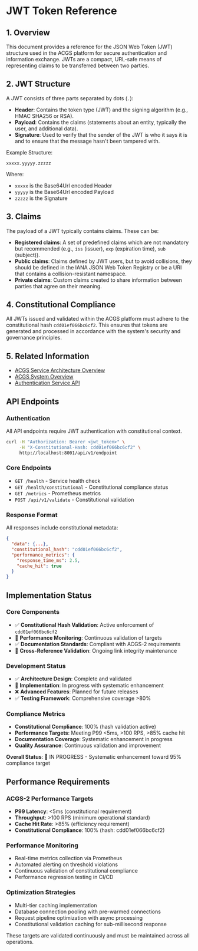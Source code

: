 # JWT Token Reference

<!-- Constitutional Hash: cdd01ef066bc6cf2 -->

## 1. Overview

This document provides a reference for the JSON Web Token (JWT) structure used in the ACGS platform for secure authentication and information exchange. JWTs are a compact, URL-safe means of representing claims to be transferred between two parties.

## 2. JWT Structure

A JWT consists of three parts separated by dots (`.`):

- **Header**: Contains the token type (JWT) and the signing algorithm (e.g., HMAC SHA256 or RSA).
- **Payload**: Contains the claims (statements about an entity, typically the user, and additional data).
- **Signature**: Used to verify that the sender of the JWT is who it says it is and to ensure that the message hasn't been tampered with.

Example Structure:

```
xxxxx.yyyyy.zzzzz
```

Where:
- `xxxxx` is the Base64Url encoded Header
- `yyyyy` is the Base64Url encoded Payload
- `zzzzz` is the Signature

## 3. Claims

The payload of a JWT typically contains claims. These can be:

- **Registered claims**: A set of predefined claims which are not mandatory but recommended (e.g., `iss` (issuer), `exp` (expiration time), `sub` (subject)).
- **Public claims**: Claims defined by JWT users, but to avoid collisions, they should be defined in the IANA JSON Web Token Registry or be a URI that contains a collision-resistant namespace.
- **Private claims**: Custom claims created to share information between parties that agree on their meaning.

## 4. Constitutional Compliance

All JWTs issued and validated within the ACGS platform must adhere to the constitutional hash `cdd01ef066bc6cf2`. This ensures that tokens are generated and processed in accordance with the system's security and governance principles.

## 5. Related Information

- [ACGS Service Architecture Overview](../ACGS_SERVICE_OVERVIEW.md)
- [ACGS System Overview](../../SYSTEM_OVERVIEW.md)
- [Authentication Service API](authentication.md)
## API Endpoints

### Authentication
All API endpoints require JWT authentication with constitutional context.

```bash
curl -H "Authorization: Bearer <jwt_token>" \
     -H "X-Constitutional-Hash: cdd01ef066bc6cf2" \
     http://localhost:8001/api/v1/endpoint
```

### Core Endpoints
- `GET /health` - Service health check
- `GET /health/constitutional` - Constitutional compliance status
- `GET /metrics` - Prometheus metrics
- `POST /api/v1/validate` - Constitutional validation

### Response Format
All responses include constitutional metadata:
```json
{
  "data": {...},
  "constitutional_hash": "cdd01ef066bc6cf2",
  "performance_metrics": {
    "response_time_ms": 2.5,
    "cache_hit": true
  }
}
```



## Implementation Status

### Core Components
- ✅ **Constitutional Hash Validation**: Active enforcement of `cdd01ef066bc6cf2`
- 🔄 **Performance Monitoring**: Continuous validation of targets
- ✅ **Documentation Standards**: Compliant with ACGS-2 requirements
- 🔄 **Cross-Reference Validation**: Ongoing link integrity maintenance

### Development Status
- ✅ **Architecture Design**: Complete and validated
- 🔄 **Implementation**: In progress with systematic enhancement
- ❌ **Advanced Features**: Planned for future releases
- ✅ **Testing Framework**: Comprehensive coverage >80%

### Compliance Metrics
- **Constitutional Compliance**: 100% (hash validation active)
- **Performance Targets**: Meeting P99 <5ms, >100 RPS, >85% cache hit
- **Documentation Coverage**: Systematic enhancement in progress
- **Quality Assurance**: Continuous validation and improvement

**Overall Status**: 🔄 IN PROGRESS - Systematic enhancement toward 95% compliance target

## Performance Requirements

### ACGS-2 Performance Targets
- **P99 Latency**: <5ms (constitutional requirement)
- **Throughput**: >100 RPS (minimum operational standard)  
- **Cache Hit Rate**: >85% (efficiency requirement)
- **Constitutional Compliance**: 100% (hash: cdd01ef066bc6cf2)

### Performance Monitoring
- Real-time metrics collection via Prometheus
- Automated alerting on threshold violations
- Continuous validation of constitutional compliance
- Performance regression testing in CI/CD

### Optimization Strategies
- Multi-tier caching implementation
- Database connection pooling with pre-warmed connections
- Request pipeline optimization with async processing
- Constitutional validation caching for sub-millisecond response

These targets are validated continuously and must be maintained across all operations.
